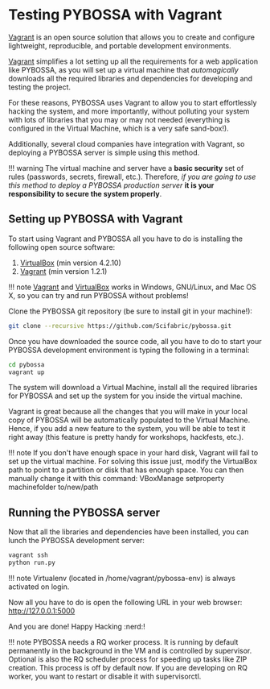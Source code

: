 # Testing PYBOSSA with Vagrant
[Vagrant](http://www.vagrantup.com/) is an open source solution that allows you to create and configure lightweight, reproducible, and portable development environments.

[Vagrant](http://www.vagrantup.com/) simplifies a lot setting up all the requirements for a web application like PYBOSSA, as you will set up a virtual machine that *automagically* downloads all the required libraries and dependencies for developing and testing the project.

For these reasons, PYBOSSA uses Vagrant to allow you to start effortlessly hacking the system, and more importantly, without polluting your system with lots of libraries that you may or may not needed (everything is configured in the Virtual Machine, which is a very safe sand-box!).

Additionally, several cloud companies have integration with Vagrant, so deploying a PYBOSSA server is simple using this method.

!!! warning
    The virtual machine and server have a **basic security** set of rules (passwords, secrets, firewall, etc.). Therefore,  *if you are going to use this method to deploy a PYBOSSA production server* **it is your responsibility to secure the system properly**.


## Setting up PYBOSSA with Vagrant

To start using Vagrant and PYBOSSA all you have to do is
installing the following open source software:

1. [VirtualBox](https://www.virtualbox.org/) (min version 4.2.10)
2. [Vagrant](http://www.vagrantup.com/) (min version 1.2.1)

!!! note
    [Vagrant](http://www.vagrantup.com/) and [VirtualBox](https://www.virtualbox.org/) works in Windows, GNU/Linux, and Mac OS X, so you can try and run PYBOSSA without problems!

Clone the PYBOSSA git repository (be sure to install git in your
machine!):

``` bash
git clone --recursive https://github.com/Scifabric/pybossa.git
```

Once you have downloaded the source code, all you have to do to start your PYBOSSA development environment is typing the following in a terminal:

``` bash
cd pybossa
vagrant up
```

The system will download a Virtual Machine, install all the required
libraries for PYBOSSA and set up the system for you inside the virtual machine.

Vagrant is great because all the changes that you will make in
your local copy of PYBOSSA will be automatically populated to the
Virtual Machine. Hence, if you add a new feature to the system, you will be able to test it right away (this feature is pretty handy for
workshops, hackfests, etc.).


!!! note
    If you don't have enough space in your hard disk, Vagrant will fail to set up the virtual machine. For solving this issue
    just, modify the VirtualBox path to point to a partition or disk that has enough space. You can then manually change it with
    this command: VBoxManage setproperty machinefolder to/new/path


## Running the PYBOSSA server

Now that all the libraries and dependencies have been installed, you can lunch the PYBOSSA development server:

``` bash
vagrant ssh
python run.py
```

!!! note
    Virtualenv (located in /home/vagrant/pybossa-env) is always activated on  login.

Now all you have to do is open the following URL in your web browser: http://127.0.0.1:5000

And you are done! Happy Hacking :nerd:!

!!! note
    PYBOSSA needs a RQ worker process. It is running by default permanently in the background in the VM and is controlled by supervisor. Optional is also the RQ scheduler process for speeding up tasks like ZIP creation. This process is off by default now. If you are developing on RQ worker, you want to restart or disable it with supervisorctl.
